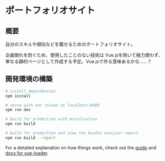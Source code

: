 # ポートフォリオサイト

## 概要

自分のスキルや傾向などを載せるためのポートフォリオサイト。

企画倒れを防ぐため、使用したことのない技術は Vue.jsを除いて極力使わず、単なる静的ページとして作成する予定。Vue.jsで作る意味あるかな……？


## 開発環境の構築

``` bash
# install dependencies
npm install

# serve with hot reload at localhost:8080
npm run dev

# build for production with minification
npm run build

# build for production and view the bundle analyzer report
npm run build --report
```

For a detailed explanation on how things work, check out the [guide](http://vuejs-templates.github.io/webpack/) and [docs for vue-loader](http://vuejs.github.io/vue-loader).
